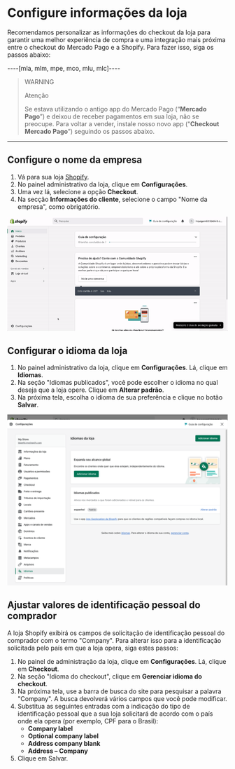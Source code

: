 # Configure informações da loja

Recomendamos personalizar as informações do checkout da loja para garantir uma melhor experiência de compra e uma integração mais próxima entre o checkout do Mercado Pago e a Shopify. Para fazer isso, siga os passos abaixo:

----[mla, mlm, mpe, mco, mlu, mlc]----
> WARNING
>
> Atenção
>
> Se estava utilizando o antigo app do Mercado Pago (“**Mercado Pago**”) e deixou de receber pagamentos em sua loja, não se preocupe. Para voltar a vender, instale nosso novo app (“**Checkout Mercado Pago**”) seguindo os passos abaixo.

------------

## Configure o nome da empresa

1. Vá para sua loja [Shopify](https://accounts.shopify.com/store-login).
2. No painel administrativo da loja, clique em **Configurações**.
3. Uma vez lá, selecione a opção **Checkout**.
4. Na secção **Informações do cliente**, selecione o campo "Nome da empresa", como obrigatório.

![configurar empresa portugues](/images/shopify/configurar-empresa-PT.gif)

## Configurar o idioma da loja

1. No painel administrativo da loja, clique em **Configurações**. Lá, clique em **Idiomas**.
2. Na seção "Idiomas publicados", você pode escolher o idioma no qual deseja que a loja opere. Clique em **Alterar padrão**. 
3. Na próxima tela, escolha o idioma de sua preferência e clique no botão **Salvar**.

![configurar idioma pt](/images/shopify/cambiar-idioma-PT.png)

## Ajustar valores de identificação pessoal do comprador

A loja Shopify exibirá os campos de solicitação de identificação pessoal do comprador com o termo "Company". Para alterar isso para a identificação solicitada pelo país em que a loja opera, siga estes passos:

1. No painel de administração da loja, clique em **Configurações**. Lá, clique em **Checkout**.
2. Na seção "Idioma do checkout", clique em **Gerenciar idioma do checkout**.
3. Na próxima tela, use a barra de busca do site para pesquisar a palavra "Company". A busca devolverá vários campos que você pode modificar.
5. Substitua as seguintes entradas com a indicação do tipo de identificação pessoal que a sua loja solicitará de acordo com o país onde ela opera (por exemplo, CPF para o Brasil):
    * **Company label**
    * **Optional company label**
    * **Address company blank**
    * **Address – Company**
6. Clique em Salvar.